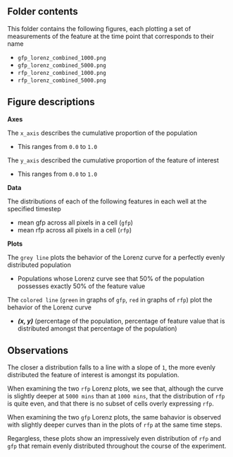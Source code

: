## Folder contents
This folder contains the following figures, each plotting a set of measurements of the feature at the time point that corresponds to their name 
- `gfp_lorenz_combined_1000.png`
- `gfp_lorenz_combined_5000.png`
- `rfp_lorenz_combined_1000.png`
- `rfp_lorenz_combined_5000.png`

## Figure descriptions
**Axes**

The `x_axis` describes the cumulative proportion of the population
- This ranges from `0.0` to `1.0`

The `y_axis` described the cumulative proportion of the feature of interest
- This ranges from `0.0` to `1.0`

**Data**

The distributions of each of the following features in each well at the specified timestep
- mean gfp across all pixels in a cell (`gfp`)
- mean rfp across all pixels in a cell (`rfp`)

**Plots**

The `grey line` plots the behavior of the Lorenz curve for a perfectly evenly distributed population
- Populations whose Lorenz curve see that 50% of the population possesses exactly 50% of the feature value

The `colored line` (`green` in graphs of `gfp`, `red` in graphs of `rfp`) plot the behavior of the Lorenz curve
- ***(x, y)*** (percentage of the population, percentage of feature value that is distributed amongst that percentage of the population)

## Observations
The closer a distribution falls to a line with a slope of `1`, the more evenly distributed the feature of interest is amongst its population.
 
When examining the two `rfp` Lorenz plots, we see that, although the curve is slightly deeper at  `5000 mins` than at `1000 mins`, that the distribution of `rfp` is
quite even, and that there is no subset of cells overly expressing `rfp`. 

When examining the two `gfp` Lorenz plots, the same bahavior is observed with slightly deeper curves than in the plots of `rfp` at the same time steps. 

Regargless, these plots show an impressively even distribution of `rfp` and `gfp` that remain evenly distributed throughout the course of the experiment. 
